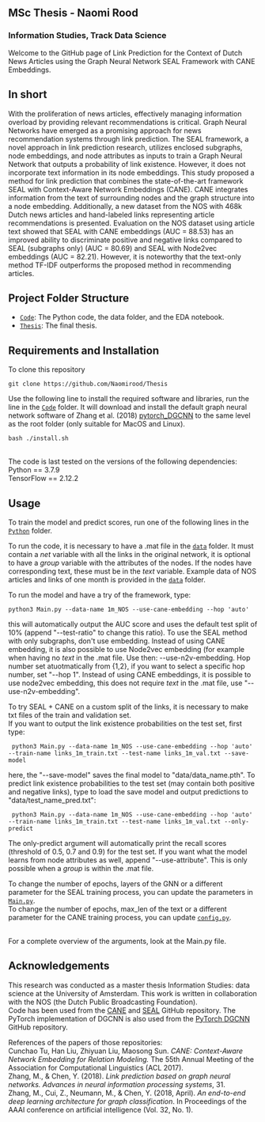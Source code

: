 
## MSc Thesis - Naomi Rood
### Information Studies, Track Data Science

Welcome to the GitHub page of Link Prediction for the Context of Dutch News Articles using the Graph Neural Network SEAL Framework with CANE Embeddings. 
<br />

## In short
With the proliferation of news articles, effectively managing information overload by providing relevant recommendations is critical. Graph Neural Networks have emerged as a promising approach for news recommendation systems through link prediction. The SEAL framework, a novel approach in link prediction research, utilizes enclosed subgraphs, node embeddings, and node attributes as inputs to train a Graph Neural Network that outputs a probability of link existence. However, it does not incorporate text information in its node embeddings. This study proposed a method for link prediction that combines the state-of-the-art framework SEAL with Context-Aware Network Embeddings (CANE). CANE integrates information from the text of surrounding nodes and the graph structure into a node embedding. Additionally, a new dataset from the NOS with 468k Dutch news articles and hand-labeled links representing article recommendations is presented. Evaluation on the NOS dataset using article text showed that SEAL with CANE embeddings (AUC = 88.53) has an improved ability to discriminate positive and negative links compared to SEAL (subgraphs only) (AUC = 80.69) and SEAL with Node2vec embeddings (AUC = 82.21). However, it is noteworthy that the text-only method TF-IDF outperforms the proposed method in recommending articles.  

## Project Folder Structure

- [``Code``](Code/): The Python code, the data folder, and the EDA notebook. 
- [``Thesis``](Thesis/): The final thesis.

## Requirements and Installation
To clone this repository 
```
git clone https://github.com/Naomirood/Thesis
```
Use the following line to install the required software and libraries, run the line in the [``Code``](Code/) folder. It will download and install the default graph neural network software of Zhang et al. (2018) [pytorch_DGCNN](https://github.com/muhanzhang/pytorch_DGCNN) to the same level as the root folder (only suitable for MacOS and Linux).
```
bash ./install.sh
```
<br />
The code is last tested on the versions of the following dependencies:
<br />
Python == 3.7.9 <br />
TensorFlow == 2.12.2 <br />

## Usage
To train the model and predict scores, run one of the following lines in the [``Python``](Code/Python) folder. <br />

To run the code, it is necessary to have a .mat file in the [``data``](Code/Python/data) folder. It must contain a *net* variable with all the links in the original network, it is optional to have a *group* variable with the attributes of the nodes. If the nodes have corresponding text, these must be in the *text* variable. Example data of NOS articles and links of one month is provided in the  [``data``](Code/Python/data) folder. <br />

To run the model and have a try of the framework, type:
```
python3 Main.py --data-name 1m_NOS --use-cane-embedding --hop 'auto' 
```
this will automatically output the AUC score and uses the default test split of 10% (append "--test-ratio" to change this ratio). To use the SEAL method with only subgraphs, don't use embedding. Instead of using CANE embedding, it is also possible to use Node2vec embedding (for example when having no *text* in the .mat file. Use then: --use-n2v-embedding. Hop number set atuotmatically from {1,2}, if you want to select a specific hop number, set "--hop 1". Instead of using CANE embeddings, it is possible to use node2vec embedding, this does not require *text* in the .mat file, use "--use-n2v-embedding". <br />

To try SEAL + CANE on a custom split of the links, it is necessary to make txt files of the train and validation set. <br />
If you want to output the link existence probabilities on the test set, first type:
```
 python3 Main.py --data-name 1m_NOS --use-cane-embedding --hop 'auto' --train-name links_1m_train.txt --test-name links_1m_val.txt --save-model
```
here, the "--save-model" saves the final model to "data/data_name.pth". To predict link existence probabilities to the test set (may contain both positive and negative links), type to load the save model and output predictions to "data/test_name_pred.txt":
```
 python3 Main.py --data-name 1m_NOS --use-cane-embedding --hop 'auto' --train-name links_1m_train.txt --test-name links_1m_val.txt --only-predict
```
The only-predict argument will automatically print the recall scores (threshold of 0.5, 0.7 and 0.9) for the test set. If you want what the model learns from node attributes as well, append "--use-attribute". This is only possible when a *group* is within the .mat file.

To change the number of epochs, layers of the GNN or a different parameter for the SEAL training process, you can update the parameters in [``Main.py``](Code/Python/Main.py). <br />
To change the number of epochs, max_len of the text or a different parameter for the CANE training process, you can update [``config.py``](Code/Python/config.py). <br />

<br /> 
For a complete overview of the arguments, look at the Main.py file. <br /> 


## Acknowledgements

This research was conducted as a master thesis Information Studies: data science at the University of Amsterdam. This work is written in collaboration with the NOS (the Dutch Public Broadcasting Foundation). 
<br />
Code has been used from the [CANE](https://github.com/thunlp/CANE/tree/master/code) and [SEAL](https://github.com/muhanzhang/SEAL/tree/master/Python) GitHub repository. The PyTorch implementation of DGCNN is also used from the [PyTorch DGCNN](https://github.com/muhanzhang/pytorch_DGCNN) GitHub repository. 
<br />

References of the papers of those repositories: <br />
Cunchao Tu, Han Liu, Zhiyuan Liu, Maosong Sun. *CANE: Context-Aware Network Embedding for Relation Modeling.* The 55th Annual Meeting of the Association for Computational Linguistics (ACL 2017).
<br />
Zhang, M., & Chen, Y. (2018). *Link prediction based on graph neural networks. Advances in neural information processing systems*, 31.
<br />
Zhang, M., Cui, Z., Neumann, M., & Chen, Y. (2018, April). *An end-to-end deep learning architecture for graph classification*. In Proceedings of the AAAI conference on artificial intelligence (Vol. 32, No. 1).
